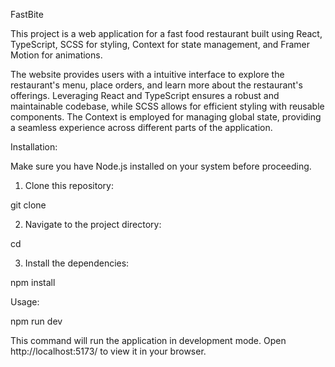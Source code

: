 FastBite

This project is a web application for a fast food restaurant built using React, TypeScript, SCSS for styling, Context for state management, and Framer Motion for animations.

The website provides users with a intuitive interface to explore the restaurant's menu, place orders, and learn more about the restaurant's offerings. Leveraging React and TypeScript ensures a robust and maintainable codebase, while SCSS allows for efficient styling with reusable components. The Context is employed for managing global state, providing a seamless experience across different parts of the application.

Installation:

Make sure you have Node.js installed on your system before proceeding.

1. Clone this repository:

git clone

2. Navigate to the project directory:

cd

3. Install the dependencies:

npm install

Usage:

npm run dev

This command will run the application in development mode. Open http://localhost:5173/ to view it in your browser.
